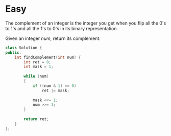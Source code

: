 # Easy

The complement of an integer is the integer you get when you flip all the $0$'s to $1$'s and all the $1$'s to $0$'s in its binary representation.

Given an integer $num$, return its complement.

```cpp
class Solution {
public:
    int findComplement(int num) {
        int ret = 0;
        int mask = 1;
        
        while (num)
        {
            if ((num & 1) == 0)
                ret |= mask;
            
            mask <<= 1;
            num >>= 1;
        }
        
        return ret;
    }
};
```
